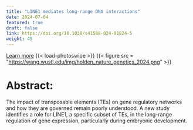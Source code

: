 ```yaml
---
title: "LINE1 mediates long-range DNA interactions"
date: 2024-07-04
featured: true
draft: false
link: https://doi.org/10.1038/s41588-024-01824-5
weight: 45
---
```


[Learn more](https://doi.org/10.1038/s41588-024-01824-5)
{{< load-photoswipe >}}
{{< figure src = "https://wang.wustl.edu/img/holden_nature_genetics_2024.png" >}}

# Abstract:

The impact of transposable elements (TEs) on gene regulatory networks and how they are governed remain poorly understood. A new study identifies a role for LINE1, a specific subset of TEs, in the long-range regulation of gene expression, particularly during embryonic development.
